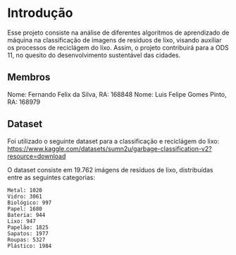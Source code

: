 # Introdução
Esse projeto consiste na análise de diferentes algoritmos de aprendizado de máquina na classificação de
imagens de resíduos de lixo, visando auxiliar os processos de reciclágem do lixo. Assim, o projeto
contribuirá para a ODS 11, no quesito do desenvolvimento sustentável das cidades. <br>

## Membros
Nome: Fernando Felix da Silva, RA: 168848
Nome: Luis Felipe Gomes Pinto, RA: 168979

## Dataset
Foi utilizado o seguinte dataset para a classificação e reciclágem do lixo: https://www.kaggle.com/datasets/sumn2u/garbage-classification-v2?resource=download <br>

O dataset consiste em 19.762 imágens de resíduos de lixo, distribuídas entre as seguintes categorias:
```
Metal: 1020
Vidro: 3061
Biológico: 997
Papel: 1680
Bateria: 944
Lixo: 947
Papelão: 1825
Sapatos: 1977
Roupas: 5327
Plástico: 1984
```